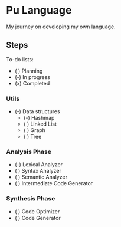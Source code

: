# Pu Language

My journey on developing my own language.

## Steps

To-do lists:

-   ( ) Planning
-   (-) In progress
-   (x) Completed

### Utils

-   (-) Data structures
    -   (-) Hashmap
    -   ( ) Linked List
    -   ( ) Graph
    -   ( ) Tree

### Analysis Phase

-   (-) Lexical Analyzer
-   ( ) Syntax Analyzer
-   ( ) Semantic Analyzer
-   ( ) Intermediate Code Generator

### Synthesis Phase

-   ( ) Code Optimizer
-   ( ) Code Generator
